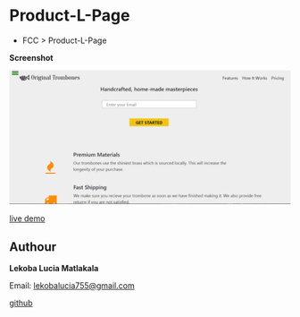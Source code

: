 # Product-L-Page
- FCC > Product-L-Page


**Screenshot**

![ScreenShot](picture/Screenshot2.png)

[live demo](https://raw.githack.com/Lekoba838/Product-L-Page/gh-pages/index.html)


## Authour

**Lekoba Lucia Matlakala**

Email: lekobalucia755@gmail.com

[github](github.com/Lekoba838)